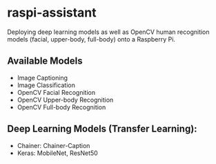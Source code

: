 # raspi-assistant

Deploying deep learning models as well as OpenCV human recognition models (facial, upper-body, full-body) onto a Raspberry Pi.

## Available Models

- Image Captioning
- Image Classification
- OpenCV Facial Recognition
- OpenCV Upper-body Recognition
- OpenCV Full-body Recognition

## Deep Learning Models (Transfer Learning):

- Chainer: Chainer-Caption
- Keras: MobileNet, ResNet50